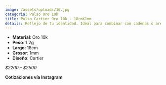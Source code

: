 ```yaml
---
image: /assets/uploads/16.jpg
categoria: Pulso Oro 10k
title: Pulso Cartier Oro 10k - 18cmX1mm
details: Reflejo de tu identidad. Ideal para combinar con cadenas o aretes.
---
```

* **Material**: Oro 10k
* **Peso**: 1.2g
* **Largo**: 18cm
* **G﻿rosor**: 1mm
* **Diseño**: Cartier

*$﻿2200 - $2500*

**Cotizaciones vía Instagram**